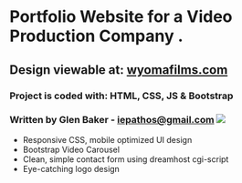 # Portfolio Website for a Video Production Company .  
## Design viewable at: [wyomafilms.com](http://www.wyomafilms.com)
### Project is coded with: HTML, CSS, JS & Bootstrap
### Written by Glen Baker - iepathos@gmail.com <a href="http://coderwall.com/iepathos"><img src="http://api.coderwall.com/iepathos/endorsecount.png" /></a>

+ Responsive CSS, mobile optimized UI design
+ Bootstrap Video Carousel
+ Clean, simple contact form using dreamhost cgi-script
+ Eye-catching logo design
